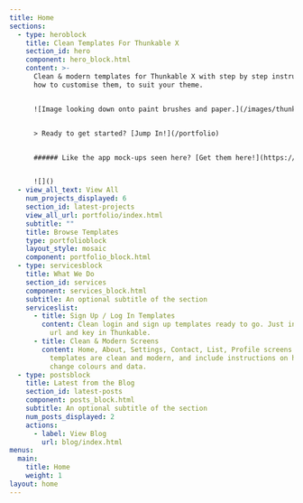```yaml
---
title: Home
sections:
  - type: heroblock
    title: Clean Templates For Thunkable X
    section_id: hero
    component: hero_block.html
    content: >-
      Clean & modern templates for Thunkable X with step by step instructions on
      how to customise them, to suit your theme. 


      ![Image looking down onto paint brushes and paper.](/images/thunkable-x-templates-home-page-banner.jpg)


      > Ready to get started? [Jump In!](/portfolio)


      ###### Like the app mock-ups seen here? [Get them here!](https://app-mockup.com/)


      ![]()
  - view_all_text: View All
    num_projects_displayed: 6
    section_id: latest-projects
    view_all_url: portfolio/index.html
    subtitle: ""
    title: Browse Templates
    type: portfolioblock
    layout_style: mosaic
    component: portfolio_block.html
  - type: servicesblock
    title: What We Do
    section_id: services
    component: services_block.html
    subtitle: An optional subtitle of the section
    serviceslist:
      - title: Sign Up / Log In Templates
        content: Clean login and sign up templates ready to go. Just input your Firebase
          url and key in Thunkable.
      - title: Clean & Modern Screens
        content: Home, About, Settings, Contact, List, Profile screens. And more! All
          templates are clean and modern, and include instructions on how to
          change colours and data.
  - type: postsblock
    title: Latest from the Blog
    section_id: latest-posts
    component: posts_block.html
    subtitle: An optional subtitle of the section
    num_posts_displayed: 2
    actions:
      - label: View Blog
        url: blog/index.html
menus:
  main:
    title: Home
    weight: 1
layout: home
---
```

